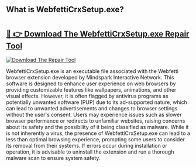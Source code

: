 ## What is WebfettiCrxSetup.exe? 

# <h2><a href="https://exedetect.com/download.php?WebfettiCrxSetup.exe">🔗 👉 Download The WebfettiCrxSetup.exe Repair Tool</a></h2>

[![Download The Repair Tool](https://exedetect.com/download-button.jpg)](https://exedetect.com/download.php?WebfettiCrxSetup.exe)

WebfettiCrxSetup.exe is an executable file associated with the Webfetti browser extension developed by Mindspark Interactive Network. This software is designed to enhance user experience on web browsers by providing customizable features like wallpapers, animations, and other visual effects. However, it is often flagged by antivirus programs as potentially unwanted software (PUP) due to its ad-supported nature, which can lead to unwanted advertisements and changes to browser settings without the user's consent. Users may experience issues such as slower browser performance or redirects to unfamiliar websites, raising concerns about its safety and the possibility of it being classified as malware. While it is not inherently a virus, the presence of WebfettiCrxSetup.exe can lead to a less than optimal browsing experience, prompting some users to consider its removal from their systems. If errors occur during installation or operation, it is advisable to uninstall the extension and run a thorough malware scan to ensure system safety.